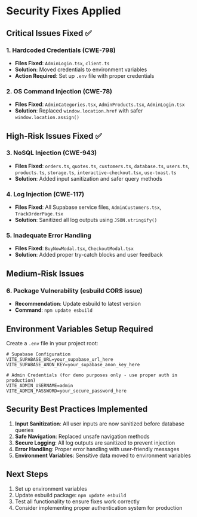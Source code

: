 # Security Fixes Applied

## Critical Issues Fixed ✅

### 1. Hardcoded Credentials (CWE-798)
- **Files Fixed**: `AdminLogin.tsx`, `client.ts`
- **Solution**: Moved credentials to environment variables
- **Action Required**: Set up `.env` file with proper credentials

### 2. OS Command Injection (CWE-78)
- **Files Fixed**: `AdminCategories.tsx`, `AdminProducts.tsx`, `AdminLogin.tsx`
- **Solution**: Replaced `window.location.href` with safer `window.location.assign()`

## High-Risk Issues Fixed ✅

### 3. NoSQL Injection (CWE-943)
- **Files Fixed**: `orders.ts`, `quotes.ts`, `customers.ts`, `database.ts`, `users.ts`, `products.ts`, `storage.ts`, `interactive-checkout.tsx`, `use-toast.ts`
- **Solution**: Added input sanitization and safer query methods

### 4. Log Injection (CWE-117)
- **Files Fixed**: All Supabase service files, `AdminCustomers.tsx`, `TrackOrderPage.tsx`
- **Solution**: Sanitized all log outputs using `JSON.stringify()`

### 5. Inadequate Error Handling
- **Files Fixed**: `BuyNowModal.tsx`, `CheckoutModal.tsx`
- **Solution**: Added proper try-catch blocks and user feedback

## Medium-Risk Issues

### 6. Package Vulnerability (esbuild CORS issue)
- **Recommendation**: Update esbuild to latest version
- **Command**: `npm update esbuild`

## Environment Variables Setup Required

Create a `.env` file in your project root:

```env
# Supabase Configuration
VITE_SUPABASE_URL=your_supabase_url_here
VITE_SUPABASE_ANON_KEY=your_supabase_anon_key_here

# Admin Credentials (for demo purposes only - use proper auth in production)
VITE_ADMIN_USERNAME=admin
VITE_ADMIN_PASSWORD=your_secure_password_here
```

## Security Best Practices Implemented

1. **Input Sanitization**: All user inputs are now sanitized before database queries
2. **Safe Navigation**: Replaced unsafe navigation methods
3. **Secure Logging**: All log outputs are sanitized to prevent injection
4. **Error Handling**: Proper error handling with user-friendly messages
5. **Environment Variables**: Sensitive data moved to environment variables

## Next Steps

1. Set up environment variables
2. Update esbuild package: `npm update esbuild`
3. Test all functionality to ensure fixes work correctly
4. Consider implementing proper authentication system for production